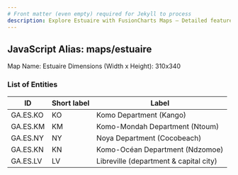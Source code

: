 ```yaml
---
# Front matter (even empty) required for Jekyll to process
description: Explore Estuaire with FusionCharts Maps – Detailed features for seamless integration. Try now & enhance your data visualization today! 
---
```


## JavaScript Alias: maps/estuaire

Map Name: Estuaire
Dimensions (Width x Height): 310x340

### List of Entities

| ID       | Short label | Label                                  |
| -------- | ----------- | -------------------------------------- |
| GA.ES.KO | KO          | Komo Department (Kango)                |
| GA.ES.KM | KM          | Komo-Mondah Department (Ntoum)         |
| GA.ES.NY | NY          | Noya Department (Cocobeach)            |
| GA.ES.KN | KN          | Komo-Océan Department (Ndzomoe)        |
| GA.ES.LV | LV          | Libreville (department & capital city) |
